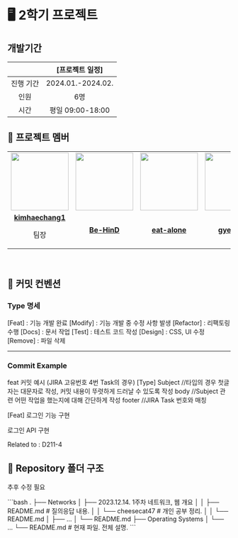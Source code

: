 # 🖥 2학기 프로젝트

## 개발기간

|  | [프로젝트 일정] |
| :---:|:---:|
|진행 기간|2024.01.-2024.02.|
|인원|6명|
|시간|평일 09:00-18:00|

## 🤖 프로젝트 멤버

<table>
 <tr>
    <td align="center"><a href="https://github.com/kimhaechang1"><img src="https://avatars.githubusercontent.com/kimhaechang1" width="130px;" alt=""></a></td>
    <td align="center"><a href="https://github.com/Be-HinD"><img src="https://avatars.githubusercontent.com/Be-HinD" width="130px;" alt=""></a></td>
    <td align="center"><a href="https://github.com/eat-alone"><img src="https://avatars.githubusercontent.com/eat-alone" width="130px;" alt=""></a></td>
    <td align="center"><a href="https://github.com/gyeongri"><img src="https://avatars.githubusercontent.com/gyeongri" width="130px;" alt=""></a></td>
   <td align="center"><a href="https://github.com/cheesecat47"><img src="https://avatars.githubusercontent.com/cheesecat47" width="130px;" alt=""></a></td>
   <td align="center"><a href="https://github.com/bae2019"><img src="https://avatars.githubusercontent.com/bae2019" width="130px;" alt=""></a></td>
  </tr>
  <tr>
    <td align="center"><a href="https://github.com/Be-kimhaechang1"><b>kimhaechang1</b></a><p>팀장</p></td>
    <td align="center"><a href="https://github.com/Be-HinD"><b>Be-HinD</b></a></td>
    <td align="center"><a href="https://github.com/eat-alone"><b>eat-alone</b></a></td>
    <td align="center"><a href="https://github.com/gyeongri"><b>gyeongri</b></a></td>
    <td align="center"><a href="https://github.com/cheesecat47"><b>cheesecat47</b></a></td>
    <td align="center"><a href="https://github.com/bae2019"><b>bae2019</b></a></td>
  </tr>
</table>

<br/>

## 📌 커밋 컨벤션

<h3> Type 명세 </h3>
[Feat] : 기능 개발 완료
[Modify] : 기능 개발 중 수정 사항 발생
[Refactor] : 리팩토링 수행
[Docs] : 문서 작업
[Test] : 테스트 코드 작성
[Design] : CSS, UI 수정
[Remove] : 파일 삭제

<hr>
<h3> Commit Example </h3>
feat 커밋 예시 (JIRA 고유번호 4번 Task의 경우)
[Type] Subject //타입의 경우 첫글자는 대문자로 작성, 커밋 내용이 뚜렷하게 드러날 수 있도록 작성
body //Subject 관련 어떤 작업을 했는지에 대해 간단하게 작성
footer //JIRA Task 번호와 매칭

[Feat] 로그인 기능 구현

로그인 API 구현

Related to : D211-4



## 📁 Repository 폴더 구조
<p> 추후 수정 필요 </p>
```bash
.
├── Networks
│   ├── 2023.12.14. 1주차 네트워크, 웹 개요
│   │   ├── README.md # 질의응답 내용.
│   │   └── cheesecat47 # 개인 공부 정리.
│   │       └── README.md
│   ├── ...
│   └── README.md
├── Operating Systems
│   └── ...
└── README.md # 현재 파일. 전체 설명.
```
